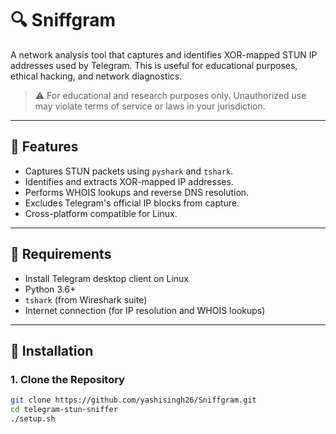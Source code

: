 # 🔍 Sniffgram 

A network analysis tool that captures and identifies XOR-mapped STUN IP addresses used by Telegram. This is useful for educational purposes, ethical hacking, and network diagnostics.

> ⚠️ For educational and research purposes only. Unauthorized use may violate terms of service or laws in your jurisdiction.

---

## 📜 Features

- Captures STUN packets using `pyshark` and `tshark`.
- Identifies and extracts XOR-mapped IP addresses.
- Performs WHOIS lookups and reverse DNS resolution.
- Excludes Telegram's official IP blocks from capture.
- Cross-platform compatible for Linux.

---

## 🧰 Requirements

- Install Telegram desktop client on Linux
- Python 3.6+
- `tshark` (from Wireshark suite)
- Internet connection (for IP resolution and WHOIS lookups)

---

## 🐍 Installation

### 1. Clone the Repository

```bash
git clone https://github.com/yashisingh26/Sniffgram.git
cd telegram-stun-sniffer
./setup.sh
